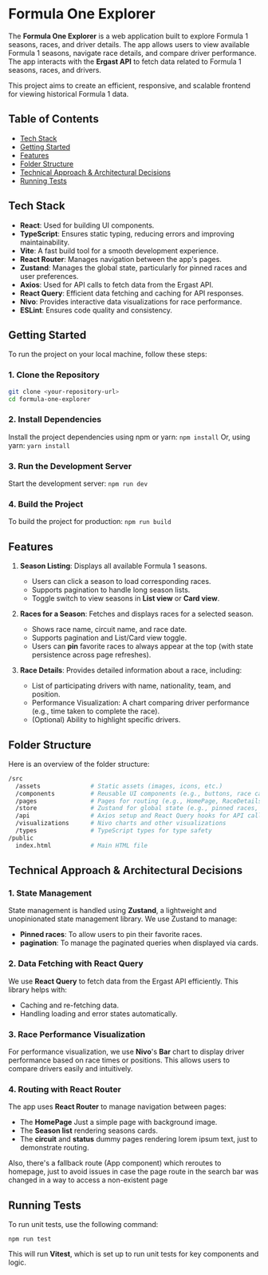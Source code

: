 # Formula One Explorer

The **Formula One Explorer** is a web application built to explore Formula 1 seasons, races, and driver details. The app allows users to view available Formula 1 seasons, navigate race details, and compare driver performance. The app interacts with the **Ergast API** to fetch data related to Formula 1 seasons, races, and drivers.

This project aims to create an efficient, responsive, and scalable frontend for viewing historical Formula 1 data.

## Table of Contents

- [Tech Stack](#tech-stack)
- [Getting Started](#getting-started)
- [Features](#features)
- [Folder Structure](#folder-structure)
- [Technical Approach & Architectural Decisions](#technical-approach--architectural-decisions)
- [Running Tests](#running-tests)

## Tech Stack

- **React**: Used for building UI components.
- **TypeScript**: Ensures static typing, reducing errors and improving maintainability.
- **Vite**: A fast build tool for a smooth development experience.
- **React Router**: Manages navigation between the app's pages.
- **Zustand**: Manages the global state, particularly for pinned races and user preferences.
- **Axios**: Used for API calls to fetch data from the Ergast API.
- **React Query**: Efficient data fetching and caching for API responses.
- **Nivo**: Provides interactive data visualizations for race performance.
- **ESLint**: Ensures code quality and consistency.

## Getting Started

To run the project on your local machine, follow these steps:

### 1. Clone the Repository

```bash
git clone <your-repository-url>
cd formula-one-explorer

```

### 2\. Install Dependencies

Install the project dependencies using npm or yarn:
`npm install`
Or, using yarn:
`yarn install`

### 3\. Run the Development Server

Start the development server:
`npm run dev`

### 4\. Build the Project

To build the project for production:
`npm run build`

## Features

1.  **Season Listing**: Displays all available Formula 1 seasons.

    - Users can click a season to load corresponding races.
    - Supports pagination to handle long season lists.
    - Toggle switch to view seasons in **List view** or **Card view**.

2.  **Races for a Season**: Fetches and displays races for a selected season.

    - Shows race name, circuit name, and race date.
    - Supports pagination and List/Card view toggle.
    - Users can **pin** favorite races to always appear at the top (with state persistence across page refreshes).

3.  **Race Details**: Provides detailed information about a race, including:

    - List of participating drivers with name, nationality, team, and position.
    - Performance Visualization: A chart comparing driver performance (e.g., time taken to complete the race).
    - (Optional) Ability to highlight specific drivers.

## Folder Structure

Here is an overview of the folder structure:

```bash
/src
  /assets              # Static assets (images, icons, etc.)
  /components          # Reusable UI components (e.g., buttons, race cards)
  /pages               # Pages for routing (e.g., HomePage, RaceDetailsPage)
  /store               # Zustand for global state (e.g., pinned races, season data)
  /api                 # Axios setup and React Query hooks for API calls
  /visualizations      # Nivo charts and other visualizations
  /types               # TypeScript types for type safety
/public
  index.html           # Main HTML file
```

## Technical Approach & Architectural Decisions

### 1\. **State Management**

State management is handled using **Zustand**, a lightweight and unopinionated state management library. We use Zustand to manage:

- **Pinned races**: To allow users to pin their favorite races.
- **pagination**: To manage the paginated queries when displayed via cards.

### 2\. **Data Fetching with React Query**

We use **React Query** to fetch data from the Ergast API efficiently. This library helps with:

- Caching and re-fetching data.
- Handling loading and error states automatically.

### 3\. **Race Performance Visualization**

For performance visualization, we use **Nivo**'s **Bar** chart to display driver performance based on race times or positions. This allows users to compare drivers easily and intuitively.

### 4\. **Routing with React Router**

The app uses **React Router** to manage navigation between pages:

- The **HomePage** Just a simple page with background image.
- The **Season list** rendering seasons cards.
- The **circuit** and **status** dummy pages rendering lorem ipsum text, just to demonstrate routing.

Also, there's a fallback route (App component) which reroutes to homepage, just to avoid issues in case the page route in the search bar was changed in a way to access a non-existent page

## Running Tests

To run unit tests, use the following command:

`npm run test`

This will run **Vitest**, which is set up to run unit tests for key components and logic.
